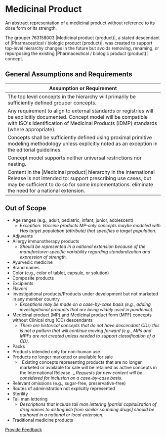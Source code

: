 # Medicinal Product

An abstract representation of a medicinal product without reference to its dose form or its strength. 

The grouper 763158003 |Medicinal product (product)|, a stated descendant of |Pharmaceutical / biologic product (product)|, was created to support top-level hierarchy changes in the future but avoids removing, renaming, or repurposing the existing |Pharmaceutical / biologic product (product)| concept. 

## General Assumptions and Requirements

| Assumption or Requirement |
|---|
| The top level concepts in the hierarchy will primarily be sufficiently defined grouper concepts. |
| Any requirement to align to external standards or registries will be explicitly documented. Concept model will be compatible with ISO's Identification of Medicinal Products (IDMP) standards (where appropriate). |
| Concepts shall be sufficiently defined using proximal primitive modeling methodology unless explicitly noted as an exception in the editorial guidelines. |
| Concept model supports neither universal restrictions nor nesting. |
| Content in the \|Medicinal product\| hierarchy in the International Release is not intended to: support prescribing use cases, but may be sufficient to do so for some implementations. eliminate the need for a national extension. |

## Out of Scope

  * Age ranges (e.g., adult, pediatric, infant, junior, adolescent)
    * _Exception: Vaccine products MP-only concepts maybe modeled with Has target population (attribute) that specifies a target population._
  * Adjuvants
  * Allergy immunotherapy products
    *  _Should be represented in a national extension because of the manufacturer-specific variability regarding standardization and expression of strength._
  * Ayurvedic medicine
  * Brand names
  * Color (e.g., color of tablet, capsule, or solution)
  * Composite products
  * Excipients
  * Flavors
  * Investigational products/Products under development but not marketed in any member country
    *  _Exceptions may be made on a case-by-case basis (e.g., adding investigational products that are being widely used in pandemic)._
  * Medicinal product (MP) and Medicinal product form (MPF) concepts without Clinical drug (CD) descendants
    *  _There are historical concepts that do not have descendant CDs; this is not a pattern that will continue moving forward (e.g., MPs and MPFs are not created unless needed to support classification of a CD)._
  * Packs
  * Products intended only for non-human use
  * Products no longer marketed or available for sale
    *  _Existing concepts representing products that are no longer marketed or available for sale will be retained as active concepts in the International Release. _ _Requests for new content will be considered for inclusion on a case-by-case basis._
  * Relevant omissions (e.g., sugar-free, preservative-free)
  * Routes of administration not explicitly represented
  * Sterility
  * Tall man lettering
    *  _Descriptions that include tall man lettering [partial capitalization of drug names to distinguish from similar sounding drugs] should be authored in a national or local extension._
  * Traditional medicine products

  







<a href="https://docs.google.com/forms/d/e/1FAIpQLScTmbZIf0UEQwYDkY27EEWBkaiYkHSbR0_9DmFrMLXoQLyL7Q/viewform?usp=pp_url&entry.1767247133=SCT+Editorial+Guide&entry.670899847=Medicinal%20Product" class="button primary">Provide Feedback</a>
